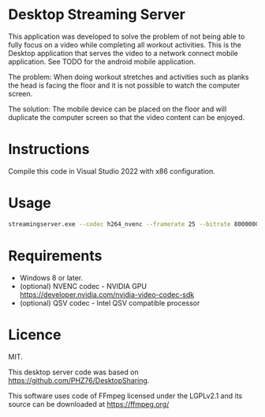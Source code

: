 # Desktop Streaming Server

This application was developed to solve the problem of not being able to fully focus on a video while completing all workout activities. This is the Desktop application that serves the video to a network connect mobile application. See TODO for the android mobile application.

The problem: When doing workout stretches and activities such as planks the head is facing the floor and it is not possible to watch the computer screen.

The solution: The mobile device can be placed on the floor and will duplicate the computer screen so that the video content can be enjoyed.

# Instructions

Compile this code in Visual Studio 2022 with x86 configuration.

# Usage

```bash
streamingserver.exe --codec h264_nvenc --framerate 25 --bitrate 8000000 --host 0.0.0.0 --port 8554 --suffix live
```

# Requirements

- Windows 8 or later.
- (optional) NVENC codec - NVIDIA GPU https://developer.nvidia.com/nvidia-video-codec-sdk
- (optional) QSV codec - Intel QSV compatible processor

# Licence

MIT. 

This desktop server code was based on https://github.com/PHZ76/DesktopSharing. 

This software uses code of FFmpeg licensed under the LGPLv2.1 and its source can be downloaded at https://ffmpeg.org/